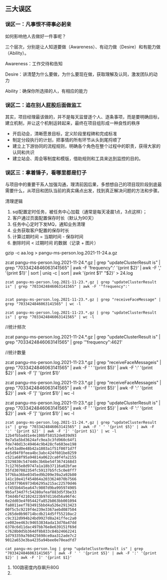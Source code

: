 ## 三大误区

### 误区一：凡事恨不得事必躬亲

如何影响他人去做好一件事呢？

三个层次，分别是让人知道要做（Awareness）、有动力做（Desire）和有能力做（Ability）。

Awareness：工作交待和告知

Desire：讲清楚为什么要做，为什么要现在做，获取理解及认同，激发团队的动力

Ability：确保你所选择的人，有相应的能力



### 误区二：追在别人屁股后面做监工

其实，项目经理最该做的，并不是每天监督逐个人、逐条事项，而是要明确目标，建立机制，并让这个机制运转起来，最终在项目组形成一种良性的秩序

- 开启动会，清晰愿景目标，定义阶段里程碑和完成标准
- 制定分段执行的计划，把事情的所有环节从头到尾捋顺了
- 建立上下游协同的流程规则，明确各个角色在整个过程中的职责，获得大家的认同和共识
- 建立站会、周会等制度和模版，借助规则和工具来达到监控的目的。



### 误区三：拿着锤子，看哪里都是钉子

与项目中的重要干系人加强沟通，理清前因后果，多想想自己的项目现阶段到底最需要什么，从项目和团队当前的真实痛点出发，找到真正解决问题的方法和步骤。





清理逻辑

1. sql配置定时任务，被任务中心加载（通常是每天凌晨1点，3点这样）；
2. 客户通过页面配置保存时长（默认为90天）
3. 任务中心定时下发MQ，通知业务清理
4. 业务获取客户配置的保存时长
5. 计算过期时间 = 当期时间 - 保存时间
6. 删除时间 < 过期时间 的数据（记录 + 图片）



gzip -c aa.log > pangu-ms-person.log.2021-11-24.a.gz



zcat pangu-ms-person.log.2021-11-24.*.gz | grep "updateClusterResult is" | grep "7033424846063141565" |  awk -F 'frequency":'  '{print $2}' | awk -F ',' '{print $1}' |   sort | uniq -c | sort | awk '{print $1" "$2}' > 24.log

```
zcat pangu-ms-person.log.2021-11-23.*.gz | grep "updateClusterResult is" | grep "7033424846063141565" | awk -F '"frequency":' 


```



```
zcat pangu-ms-person.log.2021-11-23.*.gz | grep "receiveFaceMessage" | grep "7033424846063141565" | wc -l

zcat pangu-ms-person.log.2021-11-23.*.gz | grep "updateClusterResult is" | grep "7033424846063141565" | wc -l
```





//统计频次

zcat pangu-ms-person.log.2021-11-24.*.gz | grep "updateClusterResult is" | grep "7033424846063141565"  | grep '"frequency":4621'



//统计数量

zcat pangu-ms-person.log.2021-11-23.*.gz | grep "receiveFaceMessageis" | grep "7033424846063141565" | awk -F ' ' '{print $5}' | awk -F ':' '{print $2}' | awk -F ']' '{print $1}'



zcat pangu-ms-person.log.2021-11-23.*.gz | grep "receiveFaceMessageis" | grep "7033424846063141565" | awk -F ' ' '{print $5}' | awk -F ':' '{print $2}' | awk -F ']' '{print $1}' | wc -l



zcat pangu-ms-person.log.2021-11-23.*.gz | grep "updateClusterResult is" | grep "7033424846063141565" | awk -F ' ' '{print $5}' | awk -F ':' '{print $2}' | awk -F ']' '{print $1}' | wc -l

```
zcat pangu-ms-person.log.2021-11-24.*.gz | grep "updateClusterResult is" | grep "7033424846063141565" | awk -F ' ' '{print $5}' | awk -F ':' '{print $2}' | awk -F ']' '{print $1}' | wc -l
12b4fb5add1e4e108bf58152de039d93
9e7a5a5bd3624afc9ea3c3fd960c64f1
fde740d13c49464c9b428cfe603ee198
efe53ad0e48b42a1803a1f51f0071d7f
4e5d94f0feea4bc3abc424f601be8259
c521a68f95a94814a0622ca0f4fa2155
2329830c547440c3b6be54f3674168d3
7c12765e8d9747a1a18b37116a02bfae
35fd307082354fc59137b5fc5c0e8ff7
5f76ba36be0345ed9b209e39a2a92b80
141c10e41f454864a2033624070b7566
b150779b69734b6295a215ac22570d46
cf455b645ea647c9807d9ba995974905
9b5af34d7fc54280afeaf883d5f3be33
f34d4bf421024223b97d116d56a96f4c
6e2dd03e4f05442fa852b863bb001094
fa8011eef7834915bbd4a526e2913423
00f5c5c9219f4e239e3367aebd087504
c265de0b90714bcdb214d5ff55210ac2
c9c312d994b24bd9927d8a241ffec2a0
ce082ee463c94653834ada13d70a47dd
6378c6d11dac497bb76e8e639151f69d
c7628b0d5b364df8b833c84b24662241
1d793359a760425698ce0aa312ade7c2
9012a653e3ba4235a94bee0e70eadfd7
```



```
cat pangu-ms-person.log | grep "updateClusterResult is" | grep "7033424846063141565" | awk -F ' ' '{print $5}' | awk -F ':' '{print $2}' | awk -F ']' '{print $1}'
```





1. 100路密度内存飙升80G
2. 

